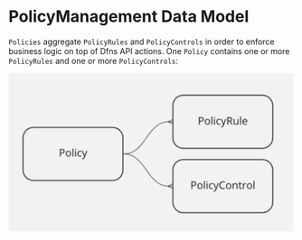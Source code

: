 # PolicyManagement Data Model

`Policies` aggregate `PolicyRules` and `PolicyControls` in order to enforce business logic on top of Dfns API actions.   One `Policy` contains one or more `PolicyRules` and one or more `PolicyControls`:

![](<../../.gitbook/assets/Screen Shot 2022-08-02 at 4.13.36 PM.png>)
